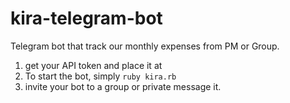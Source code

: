 # kira-telegram-bot
Telegram bot that track our monthly expenses from PM or Group.

1. get your API token and place it at <token>
2. To start the bot, simply `ruby kira.rb`
3. invite your bot to a group or private message it.

